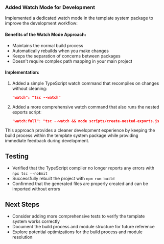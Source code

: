 ### Added Watch Mode for Development

Implemented a dedicated watch mode in the template system package to improve the development workflow:

#### Benefits of the Watch Mode Approach:
- Maintains the normal build process
- Automatically rebuilds when you make changes
- Keeps the separation of concerns between packages
- Doesn't require complex path mapping in your main project

#### Implementation:
1. Added a simple TypeScript watch command that recompiles on changes without cleaning:
   ```json
   "watch": "tsc --watch"
   ```

2. Added a more comprehensive watch command that also runs the nested exports script:
   ```json
   "watch:full": "tsc --watch && node scripts/create-nested-exports.js"
   ```

This approach provides a cleaner development experience by keeping the build process within the template system package while providing immediate feedback during development.

## Testing

- Verified that the TypeScript compiler no longer reports any errors with `npx tsc --noEmit`
- Successfully rebuilt the project with `npm run build`
- Confirmed that the generated files are properly created and can be imported without errors

## Next Steps

- Consider adding more comprehensive tests to verify the template system works correctly
- Document the build process and module structure for future reference
- Explore potential optimizations for the build process and module resolution 